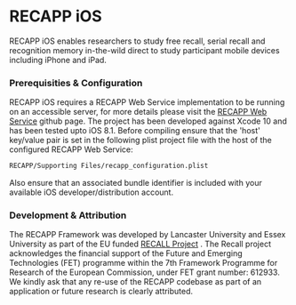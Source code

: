 # RECAPP iOS

RECAPP iOS enables researchers to study  free recall, serial recall and recognition memory in-the-wild direct to study participant mobile devices including iPhone and iPad.

### Prerequisities & Configuration
RECAPP iOS requires a RECAPP Web Service implementation to be running on an accessible server, for more details please visit the [RECAPP Web Service](https://github.com/Recall-Project/recapp-web-service) github page. The project has been developed against Xcode 10 and has been tested upto iOS 8.1. Before compiling ensure that the 'host' key/value pair is set in the following plist project file with the host of the configured RECAPP Web Service:
```sh
RECAPP/Supporting Files/recapp_configuration.plist
```
Also ensure that an associated bundle identifier is included with your available iOS developer/distribution account.

### Development & Attribution
The RECAPP Framework was developed by Lancaster University and Essex University as part of the EU funded [RECALL Project](http://recall-fet.eu) . The Recall project acknowledges the financial support of the Future and Emerging Technologies (FET) programme within the 7th Framework Programme for Research of the European Commission, under FET grant number: 612933. We kindly ask that any re-use of the RECAPP codebase as part of an application or future research is clearly attributed.   
